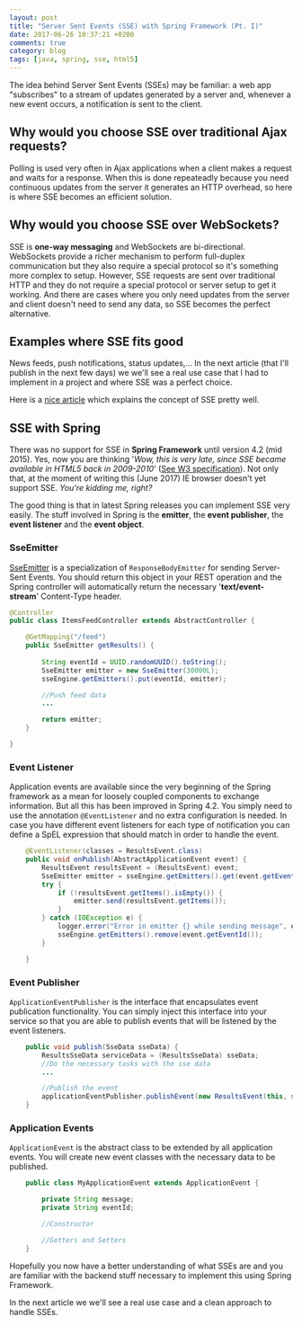 ```yaml
---
layout: post
title: "Server Sent Events (SSE) with Spring Framework (Pt. I)"
date: 2017-06-26 10:37:21 +0200
comments: true
category: blog
tags: [java, spring, sse, html5]
---
```


The idea behind Server Sent Events (SSEs) may be familiar: a web app "subscribes" to a stream of updates generated by a server and, whenever a new event occurs, a notification is sent to the client.
<!-- more -->

## Why would you choose SSE over traditional Ajax requests?
Polling is used very often in Ajax applications when a client makes a request and waits for a response. When this is done repeateadly because you need continuous updates from the server it generates an HTTP overhead, so here is where SSE becomes an efficient solution.

## Why would you choose SSE over WebSockets?
SSE is **one-way messaging** and WebSockets are bi-directional. WebSockets provide a richer mechanism to perform full-duplex communication but they also require a special protocol so it's something more complex to setup. However, SSE requests are sent over traditional HTTP and they do not require a special protocol or server setup to get it working. And there are cases where you only need updates from the server and client doesn't need to send any data, so SSE becomes the perfect alternative.

## Examples where SSE fits good
News feeds, push notifications, status updates,... In the next article (that I'll publish in the next few days) we we'll see a real use case that I had to implement in a project and where SSE was a perfect choice.

Here is a [nice article](https://www.html5rocks.com/en/tutorials/eventsource/basics/) which explains the concept of SSE pretty well.

## SSE with Spring
There was no support for SSE in **Spring Framework** until version 4.2 (mid 2015). Yes, now you are thinking '*Wow, this is very late, since SSE became available in HTML5 back in 2009-2010*' ([See W3 specification](https://www.w3.org/TR/2009/WD-eventsource-20091029)).
Not only that, at the moment of writing this (June 2017) IE browser doesn't yet support SSE. *You're kidding me, right?* 

The good thing is that in latest Spring releases you can implement SSE very easily. The stuff involved in Spring is the **emitter**, the **event publisher**, the **event listener** and the **event object**.

### SseEmitter
[SseEmitter](http://docs.spring.io/spring-framework/docs/current/javadoc-api/org/springframework/web/servlet/mvc/method/annotation/SseEmitter.html) is a specialization of `ResponseBodyEmitter` for sending Server-Sent Events. You should return this object in your REST operation and the Spring controller will automatically return the necessary '**text/event-stream**' Content-Type header.

```java
@Controller
public class ItemsFeedController extends AbstractController {

	@GetMapping("/feed")
	public SseEmitter getResults() {
		
		String eventId = UUID.randomUUID().toString();
		SseEmitter emitter = new SseEmitter(30000L);
		sseEngine.getEmitters().put(eventId, emitter);

		//Push feed data
		...

		return emitter;
	}

}
```

### Event Listener
Application events are available since the very beginning of the Spring framework as a mean for loosely coupled components to exchange information. But all this has been improved in Spring 4.2.
You simply need to use the annotation `@EventListener` and no extra configuration is needed. In case you have different event listeners for each type of notification you can define a SpEL expression that should match in order to handle the event.

```java
	@EventListener(classes = ResultsEvent.class)
	public void onPublish(AbstractApplicationEvent event) {
		ResultsEvent resultsEvent = (ResultsEvent) event;
		SseEmitter emitter = sseEngine.getEmitters().get(event.getEventId());
		try {
			if (!resultsEvent.getItems().isEmpty()) {
				emitter.send(resultsEvent.getItems());
			}
		} catch (IOException e) {
			logger.error("Error in emitter {} while sending message", emitter);
			sseEngine.getEmitters().remove(event.getEventId());
		}

	}
```

### Event Publisher
`ApplicationEventPublisher` is the interface that encapsulates event publication functionality. You can simply inject this interface into your service so that you are able to publish events that will be listened by the event listeners.

```java
	public void publish(SseData sseData) {
		ResultsSseData serviceData = (ResultsSseData) sseData;
		//Do the necessary tasks with the sse data
		...

		//Publish the event
		applicationEventPublisher.publishEvent(new ResultsEvent(this, serviceData.getEventId(), items));
	}
```

### Application Events
`ApplicationEvent` is the abstract class to be extended by all application events. You will create new event classes with the necessary data to be published.

```java
	public class MyApplicationEvent extends ApplicationEvent {

		private String message;
		private String eventId;

		//Constructor

		//Getters and Setters
	}
```

Hopefully you now have a better understanding of what SSEs are and you are familiar with the backend stuff necessary to implement this using Spring Framework.

In the next article we we'll see a real use case and a clean approach to handle SSEs.